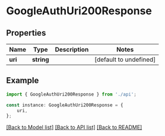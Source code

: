 # GoogleAuthUri200Response


## Properties

Name | Type | Description | Notes
------------ | ------------- | ------------- | -------------
**uri** | **string** |  | [default to undefined]

## Example

```typescript
import { GoogleAuthUri200Response } from './api';

const instance: GoogleAuthUri200Response = {
    uri,
};
```

[[Back to Model list]](../README.md#documentation-for-models) [[Back to API list]](../README.md#documentation-for-api-endpoints) [[Back to README]](../README.md)
